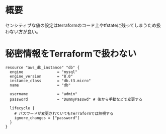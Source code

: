 # 概要
センシティブな値の設定はterraformのコード上やtfstateに残ってしまうため扱わない方が良い。

# 秘密情報をTerraformで扱わない

```
resource "aws_db_instance" "db" {
  engine               = "mysql"
  engine_version       = "8.0"
  instance_class       = "db.t3.micro"
  name                 = "db"

  username             = "admin"
  password             = "DummyPasswd" # 後から手動などで変更する

  lifecycle {
    # パスワードが変更されていてもTerraformでは無視する
    ignore_changes = ["password"]
  }
}
```